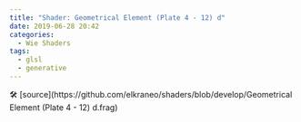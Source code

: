 ```yaml
---
title: "Shader: Geometrical Element (Plate 4 - 12) d"
date: 2019-06-28 20:42
categories:
  - Wie Shaders
tags:
  - glsl
  - generative
---
```


<section>
	<canvas class="glslCanvas" data-fragment-url="https://raw.githubusercontent.com/elkraneo/shaders/develop/Geometrical Element (Plate 4 - 12) d.frag">
	</canvas>
</section>
🛠 [source](https://github.com/elkraneo/shaders/blob/develop/Geometrical Element (Plate 4 - 12) d.frag)